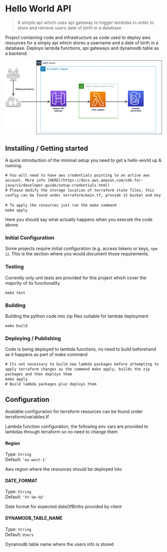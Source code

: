 # Hello World API
> A simple api which uses api gateway to trigger lambdas in order to store and retrieve users date of birth in a database

Project containing code and infrastructure as code used to deploy aws resources for a simply api which stores a username and a date of birth in a database. Deploys lambda functions, api gateways and dynamodb table as a backend.

![Hello World API](diagrams/hello-world-api.png)

## Installing / Getting started

A quick introduction of the minimal setup you need to get a hello-world up & running.

```shell
# You will need to have aws credentials pointing to an active aws account. More info [HERE](https://docs.aws.amazon.com/sdk-for-java/v1/developer-guide/setup-credentials.html)
# Please modify the storage location of terraform state files, this config can be found under terraform/main.tf, provide s3 bucket and key

# To apply the resources just run the make command
make apply
```

Here you should say what actually happens when you execute the code above.

### Initial Configuration

Some projects require initial configuration (e.g. access tokens or keys, `npm i`).
This is the section where you would document those requirements.

### Testing

Currently only unit tests are provided for this project which cover the majority of its functionality

```shell
make test
```

### Building

Building the python code into zip files suitable for lambda deployment

```shell
make build
```

### Deploying / Publishing

Code is being deployed to lambda functions, no need to build beforehand as it happens as part of make command

```shell
# Its not necessary to build new lambda packages before attempting to apply terraform changes as the command make apply, builds the zip packages and then deploys them
make apply
# Build lambda packages plus deploys them
```

## Configuration

Available configuration for terraform resources can be found under terraform/variables.tf


Lambda function configuration, the following env vars are provided to lambdas through terraform so no need to change them

#### Region
Type: `String`  
Default: `'eu-west-1'`

Aws region where the resources should be deployed into

#### DATE_FORMAT
Type: `String`  
Default: `'%Y-%m-%d'`

Date format for expected dateOfBirths provided by client

#### DYNAMODB_TABLE_NAME
Type: `String`  
Default: `Users`

Dynamodb table name where the users info is stored
